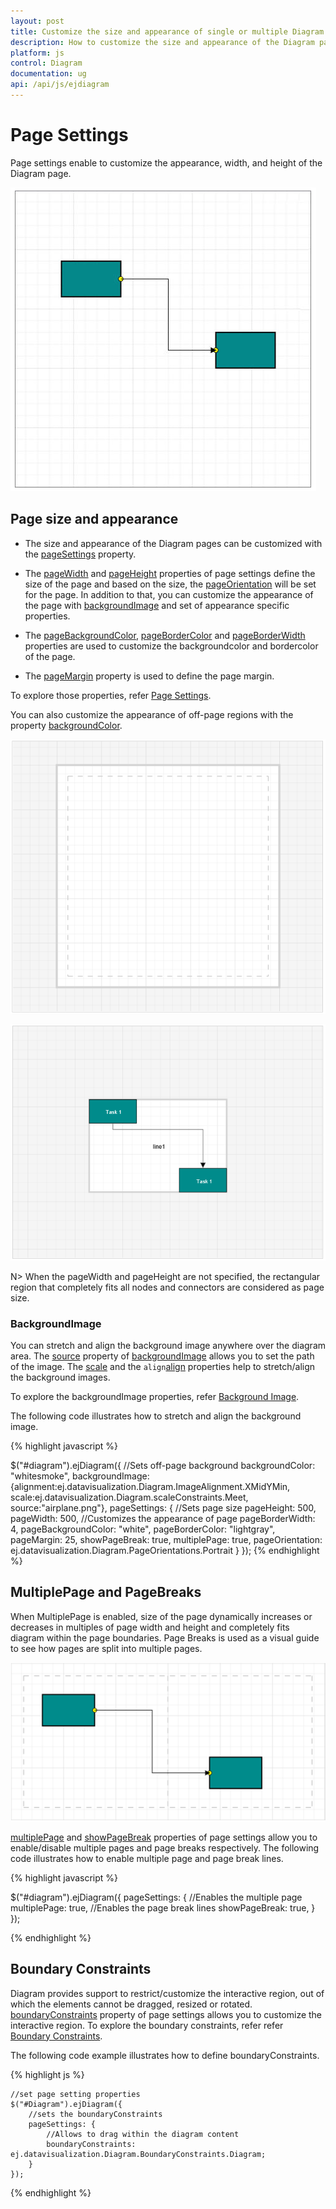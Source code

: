 ```yaml
---
layout: post
title: Customize the size and appearance of single or multiple Diagram pages
description: How to customize the size and appearance of the Diagram pages?
platform: js
control: Diagram
documentation: ug
api: /api/js/ejdiagram
---
```



# Page Settings 

Page settings enable to customize the appearance, width, and height of the Diagram page.

![](/js/Diagram/Page-Settings_images/Page-Settings_img1.png)

## Page size and appearance

* The size and appearance of the Diagram pages can be customized with the [pageSettings](/api/js/ejdiagram#members:pagesettings "pageSettings") property. 

* The [pageWidth](/api/js/ejdiagram#members:pagesettings-pagewidth "pageWidth") and [pageHeight](/api/js/ejdiagram#members:pagesettings-pageheight "pageHeight") properties of page settings define the size of the page and based on the size, the [pageOrientation](/api/js/ejdiagram#members:pagesettings-pageorientation "pageOrientation") will be set for the page. In addition to that, you can customize the appearance of the page with [backgroundImage](/api/js/ejdiagram#members:backgroundimage "backgroundImage") and set of appearance specific properties.

* The [pageBackgroundColor](/api/js/ejdiagram#members:pagesettings-pagebackgroundcolor "pageBackgroundColor"), [pageBorderColor](/api/js/ejdiagram#members:pagesettings-pagebordercolor "pageBorderColor") and [pageBorderWidth](/api/js/ejdiagram#members:pagesettings-pageborderwidth "pageBorderWidth") properties are used to customize the backgroundcolor and bordercolor of the page.

* The [pageMargin](/api/js/ejdiagram#members:pagesettings-pagemargin "pageMargin") property is used to define the page margin.

To explore those properties, refer [Page Settings](/api/js/ejdiagram#members:pagesettings "Page Settings").

You can also customize the appearance of off-page regions with the property [backgroundColor](/api/js/ejdiagram#members:backgroundcolor "backgroundColor").

![](/js/Diagram/Page-Settings_images/Page-Settings_img2.png)

![](/js/Diagram/Page-Settings_images/Page-Settings_img3.png)

N> When the pageWidth and pageHeight are not specified, the rectangular region that completely fits all nodes and connectors are considered as page size.

### BackgroundImage

You can stretch and align the background image anywhere over the diagram area. 
The [source](/api/js/ejdiagram#backgroundimagesource-string "source") property of [backgroundImage](/api/js/ejdiagram#members:backgroundimage "backgroundImage") allows you to set the path of the image. The [scale](/api/js/ejdiagram#backgroundimagescale-enum "scale") and the `align`[align](/api/js/ejdiagram#members:backgroundimage-alignment "align") properties help to stretch/align the background images.
 
To explore the backgroundImage properties, refer [Background Image](/api/js/ejdiagram#members:backgroundimage "Background Image").


The following code illustrates how to stretch and align the background image.

{% highlight javascript %}

$("#diagram").ejDiagram({
	//Sets off-page background
	backgroundColor: "whitesmoke",
    backgroundImage: {alignment:ej.datavisualization.Diagram.ImageAlignment.XMidYMin, scale:ej.datavisualization.Diagram.scaleConstraints.Meet, source:"airplane.png"},
	pageSettings: {
		//Sets page size
		pageHeight: 500,
		pageWidth: 500,
		//Customizes the appearance of page
		pageBorderWidth: 4,
		pageBackgroundColor: "white",
		pageBorderColor: "lightgray",
		pageMargin: 25,
		showPageBreak: true,
		multiplePage: true,
		pageOrientation: ej.datavisualization.Diagram.PageOrientations.Portrait
	}
});
{% endhighlight %}

## MultiplePage and PageBreaks

When MultiplePage is enabled, size of the page dynamically increases or decreases in multiples of page width and height and completely fits diagram within the page boundaries. Page Breaks is used as a visual guide to see how pages are split into multiple pages.

![](/js/Diagram/Page-Settings_images/Page-Settings_img4.png)

[multiplePage](/api/js/ejdiagram#members:pagesettings-multiplepage "multiplePage") and [showPageBreak](/api/js/ejdiagram#members:pagesettings-showpagebreak "showPageBreak") properties of page settings allow you to enable/disable multiple pages and page breaks respectively.
The following code illustrates how to enable multiple page and page break lines.

{% highlight javascript %}

$("#diagram").ejDiagram({
	pageSettings: {
		//Enables the multiple page
		multiplePage: true,
		//Enables the page break lines
		showPageBreak: true,
	}
});

{% endhighlight %}

## Boundary Constraints

 Diagram provides support to restrict/customize the interactive region, out of which the elements cannot be dragged, resized or rotated. 
 [boundaryConstraints](/api/js/ejdiagram#members:pagesettings-boundaryconstraints "boundaryConstraints") property of page settings allows you to customize the interactive region. To explore the boundary constraints, refer refer [Boundary Constraints](/api/js/ejdiagram#members:boundaryConstraints "Boundary Constraints").

The following code example illustrates how to define boundaryConstraints.

{% highlight js %}

    //set page setting properties
    $("#Diagram").ejDiagram({
        //sets the boundaryConstraints  
        pageSettings: {
		    //Allows to drag within the diagram content
            boundaryConstraints: ej.datavisualization.Diagram.BoundaryConstraints.Diagram; 
        }
    });
    
{% endhighlight %}